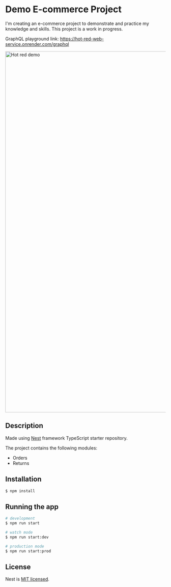 # Demo E-commerce Project

I'm creating an e-commerce project to demonstrate and practice my knowledge and skills. This project is a work in progress.

GraphQL playground link: https://hot-red-web-service.onrender.com/graphql

<img width="1135" alt="Hot red demo" src="https://github.com/Jasleen-Narula/hotred/assets/104892426/2536e274-d00a-4168-b26c-05cc104973ed">


## Description

Made using [Nest](https://github.com/nestjs/nest) framework TypeScript starter repository.

The project contains the following modules:
- Orders
- Returns

## Installation

```bash
$ npm install
```

## Running the app

```bash
# development
$ npm run start

# watch mode
$ npm run start:dev

# production mode
$ npm run start:prod
```

## License

  Nest is [MIT licensed](https://github.com/nestjs/nest/blob/master/LICENSE).
